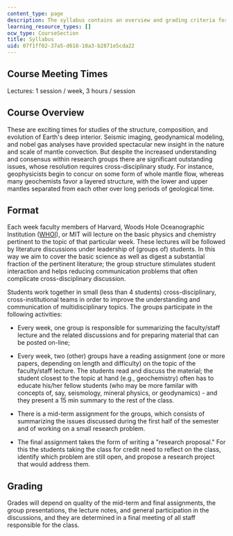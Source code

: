```yaml
---
content_type: page
description: The syllabus contains an overview and grading criteria for the course.
learning_resource_types: []
ocw_type: CourseSection
title: Syllabus
uid: 07f1ff02-37a5-d618-10a3-b2871e5cda22
---
```


Course Meeting Times
--------------------

Lectures: 1 session / week, 3 hours / session

Course Overview
---------------

These are exciting times for studies of the structure, composition, and evolution of Earth's deep interior. Seismic imaging, geodynamical modeling, and nobel gas analyses have provided spectacular new insight in the nature and scale of mantle convection. But despite the increased understanding and consensus within research groups there are significant outstanding issues, whose resolution requires cross-disciplinary study. For instance, geophysicists begin to concur on some form of whole mantle flow, whereas many geochemists favor a layered structure, with the lower and upper mantles separated from each other over long periods of geological time.

Format
------

Each week faculty members of Harvard, Woods Hole Oceanographic Institution ([WHOI](http://web.mit.edu/mit-whoi/www/)), or MIT will lecture on the basic physics and chemistry pertinent to the topic of that particular week. These lectures will be followed by literature discussions under leadership of (groups of) students. In this way we aim to cover the basic science as well as digest a substantial fraction of the pertinent literature; the group structure stimulates student interaction and helps reducing communication problems that often complicate cross-disciplinary discussion.

Students work together in small (less than 4 students) cross-disciplinary, cross-institutional teams in order to improve the understanding and communication of multidisciplinary topics. The groups participate in the following activities:

*   Every week, one group is responsible for summarizing the faculty/staff lecture and the related discussions and for preparing material that can be posted on-line;  
    
*   Every week, two (other) groups have a reading assignment (one or more papers, depending on length and difficulty) on the topic of the faculty/staff lecture. The students read and discuss the material; the student closest to the topic at hand (e.g., geochemistry) often has to educate his/her fellow students (who may be more familar with concepts of, say, seismology, mineral physics, or geodynamics) - and they present a 15 min summary to the rest of the class.
*   There is a mid-term assignment for the groups, which consists of summarizing the issues discussed during the first half of the semester and of working on a small research problem.
*   The final assignment takes the form of writing a "research proposal." For this the students taking the class for credit need to reflect on the class, identify which problem are still open, and propose a research project that would address them.

Grading
-------

Grades will depend on quality of the mid-term and final assignments, the group presentations, the lecture notes, and general participation in the discussions, and they are determined in a final meeting of all staff responsible for the class.